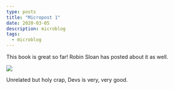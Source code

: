 ```yaml
---
type: posts
title: "Micropost 1"
date: 2020-03-05
description: microblog
tags:
  - microblog
---
```


This book is great so far!
Robin Sloan has posted about it as well. 

![](https://www.brookshelley.com/photos/lurkingbook.jpg)

Unrelated but holy crap, Devs is very, very good. 